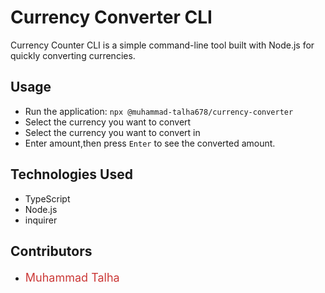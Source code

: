 # Currency Converter CLI

Currency Counter CLI is a simple command-line tool built with Node.js for quickly converting currencies.

## Usage

+ Run the application: `npx @muhammad-talha678/currency-converter`
+ Select the currency you want to convert
+ Select the currency you want to convert in
+ Enter amount,then press `Enter` to see the converted amount.

## Technologies Used

+ TypeScript
+ Node.js
+ inquirer

## Contributors

+ <a href="https://github.com/Muhammadtalha678" style="font-size: 18px; color: #cb3837; font-weight: normal; line-height: 1.4; text-decoration: none;">Muhammad Talha</a>
